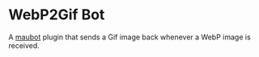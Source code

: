 # WebP2Gif Bot

A [maubot](https://github.com/maubot/maubot) plugin that sends a Gif image back whenever a WebP image is received.